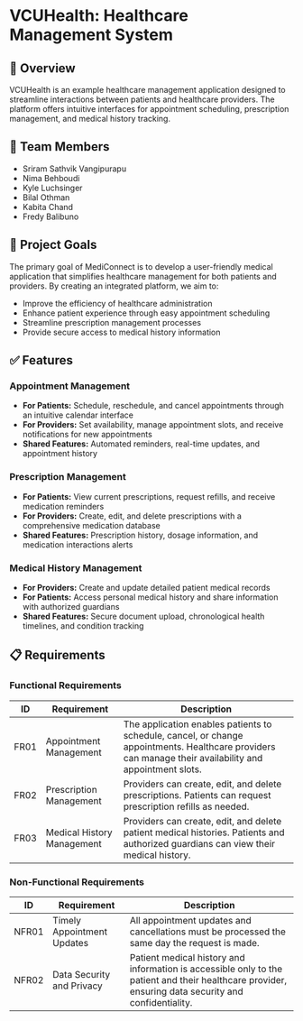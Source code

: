 # VCUHealth: Healthcare Management System

## 🏥 Overview
VCUHealth is an example healthcare management application designed to streamline interactions between patients and healthcare providers. The platform offers intuitive interfaces for appointment scheduling, prescription management, and medical history tracking.

## 👥 Team Members
- Sriram Sathvik Vangipurapu
- Nima Behboudi
- Kyle Luchsinger
- Bilal Othman
- Kabita Chand
- Fredy Balibuno

## 🎯 Project Goals
The primary goal of MediConnect is to develop a user-friendly medical application that simplifies healthcare management for both patients and providers. By creating an integrated platform, we aim to:

- Improve the efficiency of healthcare administration
- Enhance patient experience through easy appointment scheduling
- Streamline prescription management processes
- Provide secure access to medical history information

## ✅ Features

### Appointment Management
- **For Patients:** Schedule, reschedule, and cancel appointments through an intuitive calendar interface
- **For Providers:** Set availability, manage appointment slots, and receive notifications for new appointments
- **Shared Features:** Automated reminders, real-time updates, and appointment history

### Prescription Management
- **For Patients:** View current prescriptions, request refills, and receive medication reminders
- **For Providers:** Create, edit, and delete prescriptions with a comprehensive medication database
- **Shared Features:** Prescription history, dosage information, and medication interactions alerts

### Medical History Management
- **For Providers:** Create and update detailed patient medical records
- **For Patients:** Access personal medical history and share information with authorized guardians
- **Shared Features:** Secure document upload, chronological health timelines, and condition tracking

## 📋 Requirements

### Functional Requirements

| ID | Requirement | Description |
|----|-------------|-------------|
| FR01 | Appointment Management | The application enables patients to schedule, cancel, or change appointments. Healthcare providers can manage their availability and appointment slots. |
| FR02 | Prescription Management | Providers can create, edit, and delete prescriptions. Patients can request prescription refills as needed. |
| FR03 | Medical History Management | Providers can create, edit, and delete patient medical histories. Patients and authorized guardians can view their medical history. |

### Non-Functional Requirements

| ID | Requirement | Description |
|----|-------------|-------------|
| NFR01 | Timely Appointment Updates | All appointment updates and cancellations must be processed the same day the request is made. |
| NFR02 | Data Security and Privacy | Patient medical history and information is accessible only to the patient and their healthcare provider, ensuring data security and confidentiality. |
